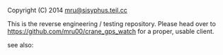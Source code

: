 Copyright (C) 2014 mru@sisyphus.teil.cc



This is the reverse engineering / testing repository. Please head over to https://github.com/mru00/crane_gps_watch for a proper, usable client.



see also:



